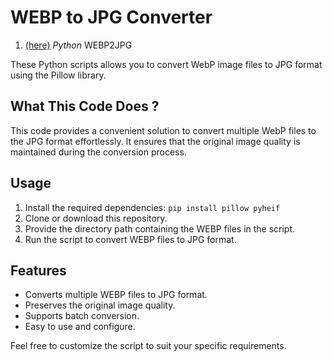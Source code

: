 # WEBP to JPG Converter

1. [(here)](https://github.com/serrasqueiro/WEBP2JPG) _Python_ WEBP2JPG

These Python scripts allows you to convert WebP image files to JPG format using the Pillow library.

## What This Code Does ?

This code provides a convenient solution to convert multiple WebP files to the JPG format effortlessly. It ensures that the original image quality is maintained during the conversion process.

## Usage

1. Install the required dependencies: `pip install pillow pyheif`
2. Clone or download this repository.
3. Provide the directory path containing the WEBP files in the script.
4. Run the script to convert WEBP files to JPG format.

## Features

- Converts multiple WEBP files to JPG format.
- Preserves the original image quality.
- Supports batch conversion.
- Easy to use and configure.

Feel free to customize the script to suit your specific requirements.
